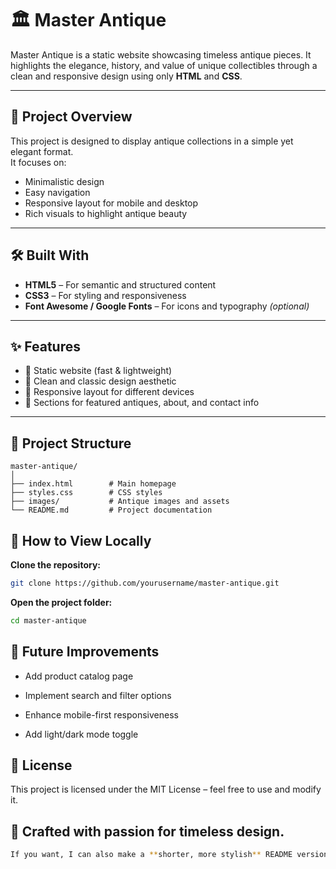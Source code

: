 # 🏛️ Master Antique

Master Antique is a static website showcasing timeless antique pieces. It highlights the elegance, history, and value of unique collectibles through a clean and responsive design using only **HTML** and **CSS**.

---

## 📜 Project Overview

This project is designed to display antique collections in a simple yet elegant format.  
It focuses on:

- Minimalistic design
- Easy navigation
- Responsive layout for mobile and desktop
- Rich visuals to highlight antique beauty

---

## 🛠️ Built With

- **HTML5** – For semantic and structured content
- **CSS3** – For styling and responsiveness
- **Font Awesome / Google Fonts** – For icons and typography *(optional)*

---

## ✨ Features

- 📌 Static website (fast & lightweight)
- 📌 Clean and classic design aesthetic
- 📌 Responsive layout for different devices
- 📌 Sections for featured antiques, about, and contact info

---

## 📂 Project Structure

```plaintext
master-antique/
│
├── index.html        # Main homepage
├── styles.css        # CSS styles
├── images/           # Antique images and assets
└── README.md         # Project documentation
```

## 🚀 How to View Locally

**Clone the repository:**
```bash
git clone https://github.com/yourusername/master-antique.git
```

**Open the project folder:**
```Bash
cd master-antique
```

## 📌 Future Improvements
- Add product catalog page

- Implement search and filter options

- Enhance mobile-first responsiveness

- Add light/dark mode toggle

## 📄 License
This project is licensed under the MIT License – feel free to use and modify it.

## 💛 Crafted with passion for timeless design.
```Bash
If you want, I can also make a **shorter, more stylish** README version that looks premium for GitHub.
```
